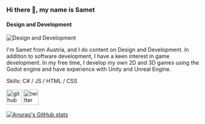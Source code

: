### Hi there 👋, my name is Samet
#### Design and Development
![Design and Development](https://pbs.twimg.com/profile_banners/532212159/1721544129/1080x360)

I'm Samet from Austria, and I do content on Design and Development. In addition to software development, I have a keen interest in game development. In my free time, I develop my own 2D and 3D games using the Godot engine and have experience with Unity and Unreal Engine.

Skills: C# / JS / HTML / CSS



[<img src='https://cdn.jsdelivr.net/npm/simple-icons@3.0.1/icons/github.svg' alt='github' height='40'>](https://github.com/https://github.com/SametTK)  [<img src='https://cdn.jsdelivr.net/npm/simple-icons@3.0.1/icons/twitter.svg' alt='twitter' height='40'>](https://twitter.com/https://x.com/TemasAbi)  



[![Anurag's GitHub stats](https://github-readme-stats.vercel.app/api?username=samettk)](https://github.com/SametTK/github-readme-stats)





